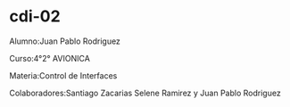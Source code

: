 # cdi-02
Alumno:Juan Pablo Rodriguez

Curso:4°2° AVIONICA

Materia:Control de Interfaces

Colaboradores:Santiago Zacarias Selene Ramirez y Juan Pablo Rodriguez
